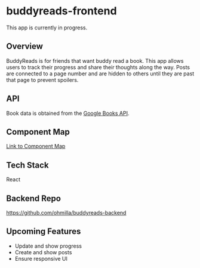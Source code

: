 # buddyreads-frontend

This app is currently in progress.

## Overview
BuddyReads is for friends that want buddy read a book. 
This app allows users to track their progress and share their thoughts along the way. 
Posts are connected to a page number and are hidden to others until they are past that page to prevent spoilers. 

## API
Book data is obtained from the [Google Books API](https://developers.google.com/books/docs/overview). 

## Component Map
[Link to Component Map](https://docs.google.com/presentation/d/1y4jqUoRgr937XaS9N4T_y8-DwmQZ8YhRdfJZ5jLhrxI/present)

## Tech Stack
React

## Backend Repo
https://github.com/ohmilla/buddyreads-backend

## Upcoming Features
* Update and show progress
* Create and show posts
* Ensure responsive UI

